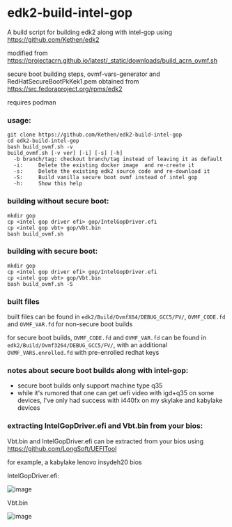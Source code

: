 # edk2-build-intel-gop

A build script for building edk2 along with intel-gop using https://github.com/Kethen/edk2

modified from https://projectacrn.github.io/latest/_static/downloads/build_acrn_ovmf.sh

secure boot building steps, ovmf-vars-generator and RedHatSecureBootPkKek1.pem obtained from https://src.fedoraproject.org/rpms/edk2

requires podman

### usage:
```
git clone https://github.com/Kethen/edk2-build-intel-gop
cd edk2-build-intel-gop
bash build_ovmf.sh -v
build_ovmf.sh [-v ver] [-i] [-s] [-h]
  -b branch/tag: checkout branch/tag instead of leaving it as default
  -i:     Delete the existing docker image  and re-create it
  -s:     Delete the existing edk2 source code and re-download it
  -S:     Build vanilla secure boot ovmf instead of intel gop
  -h:     Show this help
```

### building without secure boot:
```
mkdir gop
cp <intel gop driver efi> gop/IntelGopDriver.efi
cp <intel gop vbt> gop/Vbt.bin
bash build_ovmf.sh
```

### building with secure boot:
```
mkdir gop
cp <intel gop driver efi> gop/IntelGopDriver.efi
cp <intel gop vbt> gop/Vbt.bin
bash build_ovmf.sh -S
```

### built files

built files can be found in `edk2/Build/OvmfX64/DEBUG_GCC5/FV/`, `OVMF_CODE.fd` and `OVMF_VAR.fd` for non-secure boot builds

for secure boot builds, `OVMF_CODE.fd` and `OVMF_VAR.fd` can be found in `edk2/Build/Ovmf3264/DEBUG_GCC5/FV/`, with an additional `OVMF_VARS.enrolled.fd` with pre-enrolled redhat keys

### notes about secure boot builds along with intel-gop:

- secure boot builds only support machine type q35
- while it's rumored that one can get uefi video with igd+q35 on some devices, I've only had success with i440fx on my skylake and kabylake devices

### extracting IntelGopDriver.efi and Vbt.bin from your bios:

Vbt.bin and IntelGopDriver.efi can be extracted from your bios using https://github.com/LongSoft/UEFITool

for example, a kabylake lenovo insydeh20 bios 

IntelGopDriver.efi:

![image](https://user-images.githubusercontent.com/22017945/127104602-477dec76-0081-4b30-82b8-3d7e48196a48.png)

Vbt.bin

![image](https://user-images.githubusercontent.com/22017945/127104651-6466ab8d-adc6-4856-b1a7-90cb4cf96273.png)

